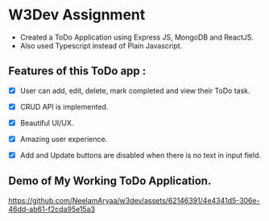 # W3Dev Assignment
- Created a ToDo Application using Express JS, MongoDB and ReactJS.
- Also used Typescript instead of Plain Javascript.

## Features of this ToDo app : 
- [x] User can add, edit, delete, mark completed and view their ToDo task.
- [x] CRUD API is implemented.
- [x] Beautiful UI/UX.
- [x] Amazing user experience.
- [x] Add and Update buttons are disabled when there is no text in input field.


## Demo of My Working ToDo Application.


https://github.com/NeelamAryaa/w3dev/assets/62146391/4e4341d5-306e-46dd-ab61-f2cda95e15a3

